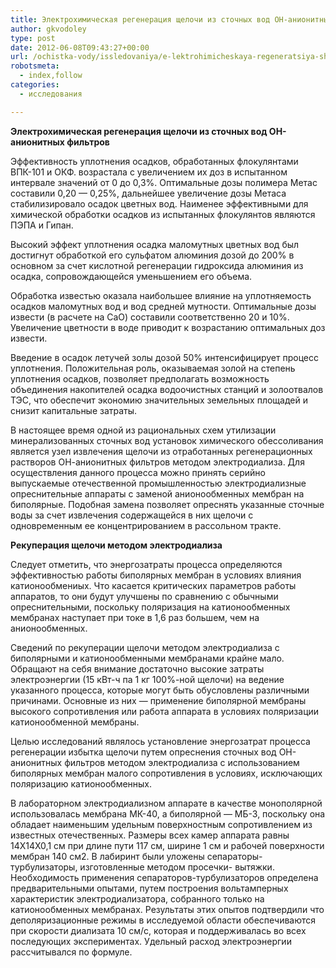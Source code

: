 ```yaml
---
title: Электрохимическая регенерация щелочи из сточных вод ОН-анионитных фильтров
author: gkvodoley
type: post
date: 2012-06-08T09:43:27+00:00
url: /ochistka-vody/issledovaniya/e-lektrohimicheskaya-regeneratsiya-shhelochi-iz-stochny-h-vod-on-anionitny-h-fil-trov.html
robotsmeta:
  - index,follow
categories:
  - исследования

---
```

 **Электрохимическая регенерация щелочи из сточных вод ОН-анионитных фильтров**
  
Эффективность уплотнения осадков, обработанных флокулянтами ВПК-101 и ОКФ. возрастала с увеличением их доз в испытанном интервале значений от 0 до 0,3%. Оптимальные дозы полимера Метас составили 0,20 &#8212; 0,25%, дальнейшее увеличение дозы Метаса стабилизировало осадок цветных вод. Наименее эффективными для химической обработки осадков из испытанных флокулянтов являются ПЭПА и Гипан.
  
Высокий эффект уплотнения осадка маломутных цветных вод был достигнут обработкой его сульфатом алюминия дозой до 200% в основном за счет кислотной регенерации гидроксида алюминия из осадка, сопровождающейся уменьшением его объема.
  
Обработка известью оказала наибольшее влияние на уплотняемость осадков маломутных вод и вод средней мутности. Оптимальные дозы извести (в расчете на СаО) составили соответственно 20 и 10%. Увеличение цветности в воде приводит к возрастанию оптимальных доз извести.
  
Введение в осадок летучей золы дозой 50% интенсифицирует процесс уплотнения. Положительная роль, оказываемая золой на степень уплотнения осадков, позволяет предполагать возможность объединения накопителей осадка водоочистных станций и золоотвалов ТЭС, что обеспечит экономию значительных земельных площадей и снизит капитальные затраты.
  
В настоящее время одной из рациональных схем утилизации минерализованных сточных вод установок химического обессоливания является узел извлечения щелочи из отработанных регенерационных растворов ОН-анионитных фильтров методом электродиализа. Для осуществления данного процесса можно принять серийно выпускаемые отечественной промышленностью электродиализные опреснительные аппараты с заменой анионообменных мембран на биполярные. Подобная замена позволяет опреснять указанные сточные воды за счет извлечения содержащейся в них щелочи с одновременным ее концентрированием в рассольном тракте.
  
 **Рекуперация щелочи методом электродиализа** 
  
Следует отметить, что энергозатраты процесса определяются эффективностью работы биполярных мембран в условиях влияния катионообмениых. Что касается критических параметров работы аппаратов, то они будут улучшены по сравнению с обычными опреснительными, поскольку поляризация на катионообменных мембранах наступает при токе в 1,6 раз большем, чем на анионообменных.
  
Сведений по рекуперации щелочи методом электродиализа с биполярными и катионообменными мембранами крайне мало. Обращают на себя внимание достаточно высокие затраты электроэнергии (15 кВт-ч па 1 кг 100%-ной щелочи) на ведение указанного процесса, которые могут быть обусловлены различными причинами. Основные из них &#8212; применение биполярной мембраны высокого сопротивления или работа аппарата в условиях поляризации катионообменной мембраны.
  
Целью исследований являлось установление энергозатрат процесса регенерации избытка щелочи путем опреснения сточных вод ОН-анионитных фильтров методом электродиализа с использованием биполярных мембран малого сопротивления в условиях, исключающих поляризацию катионообменных.
  
В лабораторном электродиализном аппарате в качестве монополярной использовалась мембрана МК-40, а биполярной &#8212; МБ-3, поскольку она обладает наименьшим удельным поверхностным сопротивлением из известных отечественных. Размеры всех камер аппарата равны 14X14X0,1 см при длине пути 117 см, ширине 1 см и рабочей поверхности мембран 140 см2. В лабиринт были уложены сепараторы-турбулизаторы, изготовленные методом просечки- вытяжки. Необходимость применения сепараторов-турбулизаторов определена предварительными опытами, путем построения вольтамперных характеристик электродиализатора, собранного только на катионообменных мембранах. Результаты этих опытов подтвердили что деполяризационные режимы в исследуемой области обеспечиваются при скорости диализата 10 см/с, которая и поддерживалась во всех последующих экспериментах. Удельный расход электроэнергии рассчитывался по формуле.